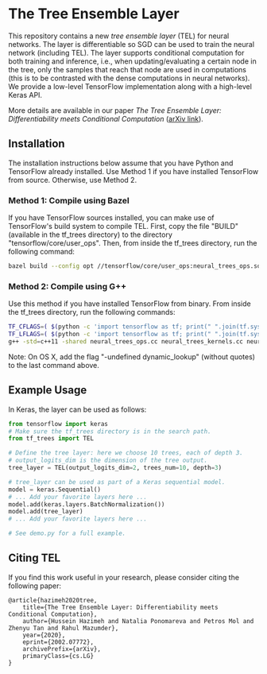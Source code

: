 # The Tree Ensemble Layer

This repository contains a new *tree ensemble layer* (TEL) for neural networks. The layer is differentiable so SGD can be used to train the neural network (including TEL). The layer supports conditional computation for both training and inference, i.e., when updating/evaluating a certain node in the tree, only the samples that reach that node are used in computations (this is to be contrasted with the dense computations in neural networks). We provide a low-level TensorFlow implementation along with a high-level Keras API.

More details are available in our paper *The Tree Ensemble Layer: Differentiability meets Conditional Computation* ([arXiv link](https://arxiv.org/abs/2002.07772v1)).

## Installation
The installation instructions below assume that you have Python and TensorFlow already installed. Use Method 1 if you have installed TensorFlow from source. Otherwise, use Method 2.

### Method 1: Compile using Bazel
If you have TensorFlow sources installed, you can make use of TensorFlow's build system to compile TEL.
First, copy the file "BUILD" (available in the tf_trees directory) to the directory "tensorflow/core/user_ops".
Then, from inside the tf_trees directory, run the following command:
```bash
bazel build --config opt //tensorflow/core/user_ops:neural_trees_ops.so
```

### Method 2: Compile using G++
Use this method if you have installed TensorFlow from binary. From inside the tf_trees directory, run the following commands:
```bash
TF_CFLAGS=( $(python -c 'import tensorflow as tf; print(" ".join(tf.sysconfig.get_compile_flags()))') )
TF_LFLAGS=( $(python -c 'import tensorflow as tf; print(" ".join(tf.sysconfig.get_link_flags()))') )
g++ -std=c++11 -shared neural_trees_ops.cc neural_trees_kernels.cc neural_trees_helpers.cc -o neural_trees_ops.so -fPIC ${TF_CFLAGS[@]} ${TF_LFLAGS[@]} -O2
```
Note: On OS X, add the flag "-undefined dynamic_lookup" (without quotes) to the last command above.

## Example Usage
In Keras, the layer can be used as follows:
```python
from tensorflow import keras
# Make sure the tf_trees directory is in the search path.
from tf_trees import TEL

# Define the tree layer: here we choose 10 trees, each of depth 3.
# output_logits_dim is the dimension of the tree output.
tree_layer = TEL(output_logits_dim=2, trees_num=10, depth=3)

# tree_layer can be used as part of a Keras sequential model.
model = keras.Sequential()
# ... Add your favorite layers here ...
model.add(keras.layers.BatchNormalization())
model.add(tree_layer)
# ... Add your favorite layers here ...

# See demo.py for a full example.
```

## Citing TEL
If you find this work useful in your research, please consider citing the following paper:
```
@article{hazimeh2020tree,
    title={The Tree Ensemble Layer: Differentiability meets Conditional Computation},
    author={Hussein Hazimeh and Natalia Ponomareva and Petros Mol and Zhenyu Tan and Rahul Mazumder},
    year={2020},
    eprint={2002.07772},
    archivePrefix={arXiv},
    primaryClass={cs.LG}
}
```
